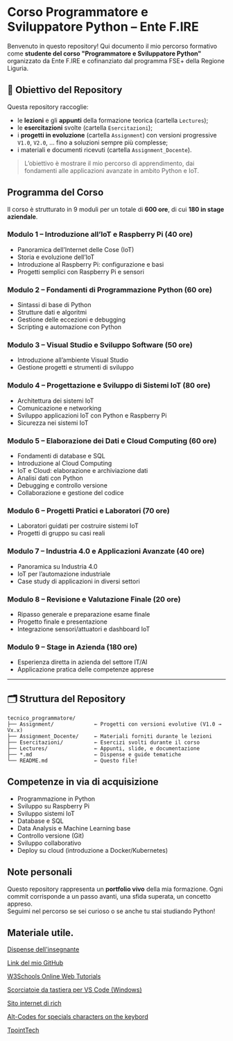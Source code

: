 # Corso Programmatore e Sviluppatore Python – Ente F.IRE

Benvenuto in questo repository! Qui documento il mio percorso formativo come **studente del corso "Programmatore e Sviluppatore Python"** organizzato da Ente F.IRE e cofinanziato dal programma FSE+ della Regione Liguria.

## 🎯 Obiettivo del Repository

Questa repository raccoglie:
- le **lezioni** e gli **appunti** della formazione teorica (cartella `Lectures`);
- le **esercitazioni** svolte (cartella `Esercitazioni`);
- i **progetti in evoluzione** (cartella `Assignment`) con versioni progressive `V1.0`, `V2.0`, … fino a soluzioni sempre più complesse;
- i materiali e documenti ricevuti (cartella `Assignment_Docente`).

> L’obiettivo è mostrare il mio percorso di apprendimento, dai fondamenti alle applicazioni avanzate in ambito Python e IoT.

## Programma del Corso

Il corso è strutturato in 9 moduli per un totale di **600 ore**, di cui **180 in stage aziendale**.

### Modulo 1 – Introduzione all’IoT e Raspberry Pi (40 ore)
- Panoramica dell’Internet delle Cose (IoT)
- Storia e evoluzione dell’IoT
- Introduzione al Raspberry Pi: configurazione e basi
- Progetti semplici con Raspberry Pi e sensori

### Modulo 2 – Fondamenti di Programmazione Python (60 ore)
- Sintassi di base di Python
- Strutture dati e algoritmi
- Gestione delle eccezioni e debugging
- Scripting e automazione con Python

### Modulo 3 – Visual Studio e Sviluppo Software (50 ore)
- Introduzione all’ambiente Visual Studio
- Gestione progetti e strumenti di sviluppo

### Modulo 4 – Progettazione e Sviluppo di Sistemi IoT (80 ore)
- Architettura dei sistemi IoT
- Comunicazione e networking
- Sviluppo applicazioni IoT con Python e Raspberry Pi
- Sicurezza nei sistemi IoT

### Modulo 5 – Elaborazione dei Dati e Cloud Computing (60 ore)
- Fondamenti di database e SQL
- Introduzione al Cloud Computing
- IoT e Cloud: elaborazione e archiviazione dati
- Analisi dati con Python
- Debugging e controllo versione
- Collaborazione e gestione del codice

### Modulo 6 – Progetti Pratici e Laboratori (70 ore)
- Laboratori guidati per costruire sistemi IoT
- Progetti di gruppo su casi reali

### Modulo 7 – Industria 4.0 e Applicazioni Avanzate (40 ore)
- Panoramica su Industria 4.0
- IoT per l’automazione industriale
- Case study di applicazioni in diversi settori

### Modulo 8 – Revisione e Valutazione Finale (20 ore)
- Ripasso generale e preparazione esame finale
- Progetto finale e presentazione
- Integrazione sensori/attuatori e dashboard IoT

### Modulo 9 – Stage in Azienda (180 ore)
- Esperienza diretta in azienda del settore IT/AI
- Applicazione pratica delle competenze apprese

---

## 🗂️ Struttura del Repository

```
tecnico_programmatore/
├── Assignment/             ← Progetti con versioni evolutive (V1.0 → Vx.x)
├── Assignment_Docente/     ← Materiali forniti durante le lezioni
├── Esercitazioni/          ← Esercizi svolti durante il corso
├── Lectures/               ← Appunti, slide, e documentazione
├── *.md                    ← Dispense e guide tematiche
└── README.md               ← Questo file!
```

## Competenze in via di acquisizione

- Programmazione in Python
- Sviluppo su Raspberry Pi
- Sviluppo sistemi IoT
- Database e SQL
- Data Analysis e Machine Learning base
- Controllo versione (Git)
- Sviluppo collaborativo
- Deploy su cloud (introduzione a Docker/Kubernetes)

## Note personali

Questo repository rappresenta un **portfolio vivo** della mia formazione. Ogni commit corrisponde a un passo avanti, una sfida superata, un concetto appreso.  
Seguimi nel percorso se sei curioso o se anche tu stai studiando Python!


## Materiale utile. 


[Dispense dell'insegnante](https://github.com/delectablerec/python-2025/tree/main)

[Link del mio GitHub](https://github.com/FabriceGhislain7)

[W3Schools Online Web Tutorials](https://www.w3schools.com/python/default.asp)

[Scorciatoie da tastiera per VS Code (Windows)](https://code.visualstudio.com/shortcuts/keyboard-shortcuts-windows.pdf)

[Sito internet di rich](http://rich.readthedocs.io/en/stable/)

[Alt-Codes for specials characters on the keybord](https://www.alt-codes.net/)

[TpointTech](https://www.tpointtech.com/python-tutorial)